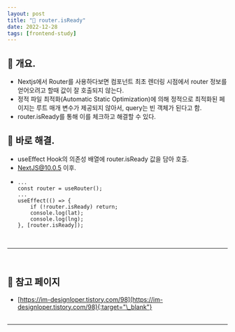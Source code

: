 ```yaml
---
layout: post
title: "🧯 router.isReady"
date: 2022-12-28
tags: [frontend-study]
---
```


## 🔋 개요.

- Nextjs에서 Router를 사용하다보면 컴포넌트 최초 렌더링 시점에서 router 정보를 얻어오려고 할때 값이 잘 호출되지 않는다.
- 정적 파일 최적화(Automatic Static Optimization)에 의해 정적으로 최적화된 페이지는 루트 매개 변수가 제공되지 않아서, query는 빈 객체가 된다고 함.
- router.isReady를 통해 이를 체크하고 해결할 수 있다.

## 🪫 바로 해결.

- useEffect Hook의 의존성 배열에 router.isReady 값을 담아 호출.
- NextJS@10.0.5 이후.
- ```tsx
  ...
  const router = useRouter();
  ...
  useEffect(() => {
      if (!router.isReady) return;
      console.log(lat);
      console.log(lng);
  }, [router.isReady]);
  ```

<br/>

---

<br/>

## 🎫 참고 페이지

- [https://im-designloper.tistory.com/98](https://im-designloper.tistory.com/98){:target="\_blank"}
  <br/><br/>

---
